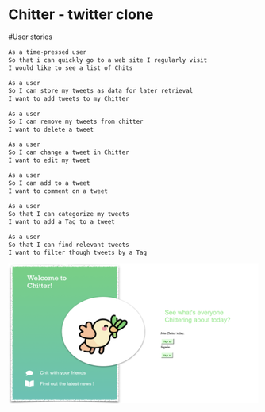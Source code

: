 # Chitter - twitter clone

#User stories

```
As a time-pressed user
So that i can quickly go to a web site I regularly visit
I would like to see a list of Chits
```
```
As a user
So I can store my tweets as data for later retrieval
I want to add tweets to my Chitter
```
```
As a user
So I can remove my tweets from chitter
I want to delete a tweet
```
```
As a user
So I can change a tweet in Chitter
I want to edit my tweet
```
```
As a user
So I can add to a tweet
I want to comment on a tweet
```

```
As a user
So that I can categorize my tweets
I want to add a Tag to a tweet
```
```
As a user
So that I can find relevant tweets
I want to filter though tweets by a Tag
```
![Alt text](public/1st_draft_home_page.png?raw=true "Home page")
